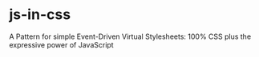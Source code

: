# js-in-css
A Pattern for simple Event-Driven Virtual Stylesheets: 100% CSS plus the expressive power of JavaScript

